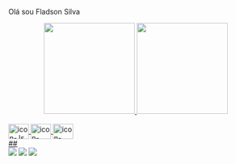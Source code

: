 Olá sou Fladson Silva
<div align="center">
  <a href="https://github.com/JFladsonSilva">
  <img height="180em" src="https://github-readme-stats.vercel.app/api?username=JFladsonSilva&show_icons=true&theme=modernist&include_all_commits=true&count_private=true"/>
  <img height="180em" src="https://github-readme-stats.vercel.app/api/top-langs/?username=JFladsonSilva&layout=compact&langs_count=7&theme=modernist"/>
</div>

<div style="display: inline_block"><br>
  <img align="center" alt="icon-Js" height="30" width="40" src="https://cdn.jsdelivr.net/gh/devicons/devicon/icons/javascript/javascript-plain.svg">
  <img align="center" alt="icon-HTML" height="30" width="40" src="https://cdn.jsdelivr.net/gh/devicons/devicon/icons/html5/html5-plain-wordmark.svg">
  <img align="center" alt="icon-CSS" height="30" width="40" src="https://cdn.jsdelivr.net/gh/devicons/devicon/icons/css3/css3-plain-wordmark.svg">
</div>
##
<div> 
 <a href="https://discord.gg/YuaSbAn9" target="_blank"><img src="https://img.shields.io/badge/Discord-7289DA?style=for-the-badge&logo=discord&logoColor=white" target="_blank"></a> 
  <a href = "mailto:fladsonsilva1@gmail.com" target="_blank"><img src="https://img.shields.io/badge/-Gmail-%23333?style=for-the-badge&logo=gmail&logoColor=white" target="_blank"></a>
  <a href="https://www.linkedin.com/in/jfladsonsilva/" target="_blank"><img src="https://img.shields.io/badge/-LinkedIn-%230077B5?style=for-the-badge&logo=linkedin&logoColor=white" target="_blank"></a>  
</div>
